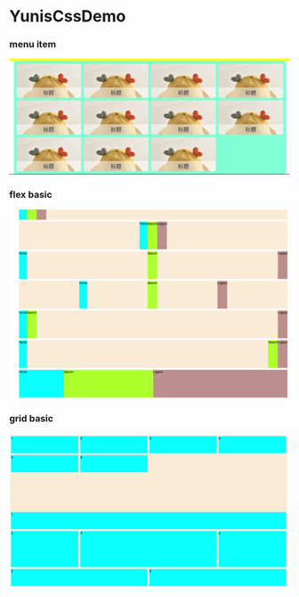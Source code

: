# YunisCssDemo

### menu item

![](./image/menu.png)

### flex basic
![](./image/flex.png)

### grid basic
![](./image/grid.png)